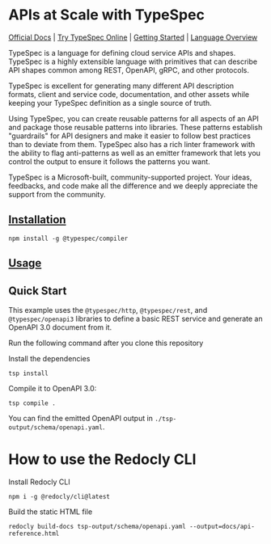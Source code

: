 # APIs at Scale with TypeSpec

[Official Docs](https://typespec.io/) | [Try TypeSpec Online](https://aka.ms/trytypespec) | [Getting Started](https://typespec.io/docs) | [Language Overview](https://typespec.io/docs/language-basics/overview)

TypeSpec is a language for defining cloud service APIs and shapes. TypeSpec is a highly extensible language with primitives that can describe API shapes common among REST, OpenAPI, gRPC, and other protocols.

TypeSpec is excellent for generating many different API description formats, client and service code, documentation, and other assets while keeping your TypeSpec definition as a single source of truth.

Using TypeSpec, you can create reusable patterns for all aspects of an API and package those reusable patterns into libraries. These patterns establish "guardrails" for API designers and make it easier to follow best practices than to deviate from them. TypeSpec also has a rich linter framework with the ability to flag anti-patterns as well as an emitter framework that lets you control the output to ensure it follows the patterns you want.

TypeSpec is a Microsoft-built, community-supported project. Your ideas, feedbacks, and code make all the difference and we deeply appreciate the support from the community.

## [Installation](https://typespec.io/docs)

```
npm install -g @typespec/compiler
```

## [Usage](https://typespec.io/docs#create-first-typespec-project)

## Quick Start

This example uses the `@typespec/http`, `@typespec/rest`, and `@typespec/openapi3` libraries to define a basic REST service and generate an OpenAPI 3.0 document from it.

Run the following command after you clone this repository

Install the dependencies

```
tsp install
```

Compile it to OpenAPI 3.0:

```
tsp compile .
```

You can find the emitted OpenAPI output in `./tsp-output/schema/openapi.yaml`.

# How to use the Redocly CLI

Install Redocly CLI
```
npm i -g @redocly/cli@latest
```

Build the static HTML file
```
redocly build-docs tsp-output/schema/openapi.yaml --output=docs/api-reference.html
```